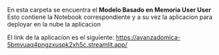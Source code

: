 En esta carpeta se encuentra el **Modelo Basado en Memoria User User**
Esto contiene la Notebook correspondiente y a su vez la aplicacion para deployar en la nube la aplicacion 

El link de la aplicacion es el siguiente:
https://avanzadomica-5bmvuaq4pngzxuspk2xh5c.streamlit.app/ 
